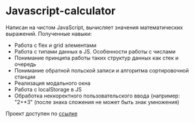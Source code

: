 # Javascript-calculator
Написан на чистом JavaScript, вычисляет значения математических выражений. Полученные навыки:

- Работа с flex и grid элементами
- Работа с типами данных в JS. Особенности работы с числами
- Понимание принципа работы таких структур данных как стек и очередь
- Понимание обратной польской записи и алгоритма сортировочной станции
- Реализация модального окна
- Работа с localStorage в JS
- Обработка неккоректного пользовательского ввода (например: "2+*3" (после знака сложения не может быть знак умножения)

Проект доступен по [ссылке](https://pro100cahya.github.io/src/calc/index.html)
